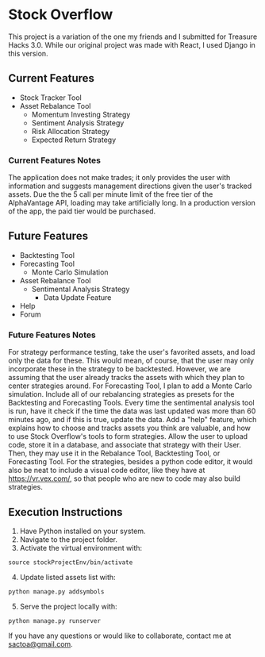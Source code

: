 # Stock Overflow
This project is a variation of the one my friends and I submitted for Treasure Hacks 3.0. While our original project was made with React,
I used Django in this version.

## Current Features
- Stock Tracker Tool
- Asset Rebalance Tool
    - Momentum Investing Strategy
    - Sentiment Analysis Strategy
    - Risk Allocation Strategy
    - Expected Return Strategy

### Current Features Notes
The application does not make trades; it only provides the user with information and suggests management directions given the user's tracked assets.
Due the the 5 call per minute limit of the free tier of the AlphaVantage API, loading may take artificially long. In a production version of the app,
the paid tier would be purchased.

## Future Features
- Backtesting Tool
- Forecasting Tool
    - Monte Carlo Simulation
- Asset Rebalance Tool
    - Sentimental Analysis Strategy
        - Data Update Feature
- Help
- Forum
 
### Future Features Notes
For strategy performance testing, take the user's favorited assets, and load only the data for these.
This would mean, of course, that the user may only incorporate these in the strategy to be
backtested. However, we are assuming that the user already tracks the assets with which
they plan to center strategies around. For Forecasting Tool, I plan to add a Monte Carlo simulation. Include all of our rebalancing strategies
as presets for the Backtesting and Forecasting Tools. Every time the sentimental analysis tool is run, 
have it check if the time the data was last updated was more than 60 minutes ago, and if this is true,
update the data. Add a "help" feature, which explains how to choose and tracks assets you think are valuable, 
and how to use Stock Overflow's tools to form strategies. Allow the user to upload code,
store it in a database, and associate that strategy with their User. Then, they may use it
in the Rebalance Tool, Backtesting Tool, or Forecasting Tool. For the strategies, besides a python code editor,
it would also be neat to include a visual code editor, like they have at https://vr.vex.com/,
so that people who are new to code may also build strategies.

## Execution Instructions
1. Have Python installed on your system.
2. Navigate to the project folder.
3. Activate the virtual environment with:
```
source stockProjectEnv/bin/activate
```
4. Update listed assets list with:
```
python manage.py addsymbols
```
5. Serve the project locally with:
```
python manage.py runserver
```

If you have any questions or would like to collaborate, contact me at sactoa@gmail.com.

